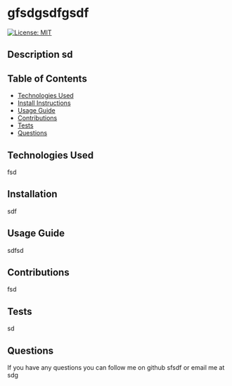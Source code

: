 # gfsdgsdfgsdf

  [![License: MIT](https://img.shields.io/badge/License-MIT-yellow.svg)](https://opensource.org/licenses/MIT)
          
## Description sd

## Table of Contents
* [Technologies Used](#tech)
* [Install Instructions](#Installing)
* [Usage Guide](#usage)
* [Contributions](#contribute)
* [Tests](#tests)
* [Questions](#questions)

## Technologies Used 

fsd

## Installation 

sdf

## Usage Guide 

sdfsd

## Contributions 

fsd

## Tests 

sd

## Questions 

If you have any questions you can follow me on github sfsdf or email me at sdg
